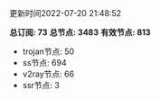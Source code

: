 更新时间2022-07-20 21:48:52

**总订阅: 73**
**总节点: 3483**
**有效节点: 813**
- trojan节点: 50
- ss节点: 694
- v2ray节点: 66
- ssr节点: 3

